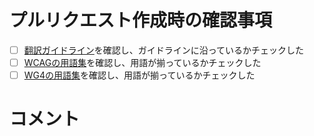 # プルリクエスト作成時の確認事項

- [ ] [翻訳ガイドライン](https://github.com/waic/translation_guidelines/blob/master/WAIC-wcag20-trans-guide.md)を確認し、ガイドラインに沿っているかチェックした
- [ ] [WCAGの用語集](https://waic.jp/docs/WCAG20/Overview.html#glossary)を確認し、用語が揃っているかチェックした
- [ ] [WG4の用語集](https://docs.google.com/spreadsheets/d/1V8wX-pxAO-zuYwTSvTSuZ_FtnV47su6Tyy2vM5GEOLw/edit#gid=0)を確認し、用語が揃っているかチェックした

# コメント

